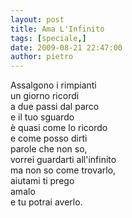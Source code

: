 ```yaml
---
layout: post
title: Ama L'Infinito
tags: [speciale,]
date: 2009-08-21 22:47:00
author: pietro
---
```

Assalgono i rimpianti<br/>un giorno ricordi<br/>a due passi dal parco<br/>e il tuo sguardo<br/>è quasi come lo ricordo<br/>e come posso dirti<br/>parole che non so,<br/>vorrei guardarti all'infinito<br/>ma non so come trovarlo,<br/>aiutami ti prego<br/>amalo<br/>e tu potrai averlo.
